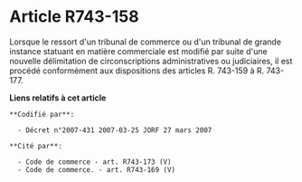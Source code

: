 # Article R743-158

Lorsque le ressort d'un tribunal de commerce ou d'un tribunal de grande instance statuant en matière commerciale est modifié
par suite d'une nouvelle délimitation de circonscriptions administratives ou judiciaires, il est procédé conformément aux
dispositions des articles R. 743-159 à R. 743-177.

**Liens relatifs à cet article**

	**Codifié par**:

	  - Décret n°2007-431 2007-03-25 JORF 27 mars 2007

	**Cité par**:

	  - Code de commerce - art. R743-173 (V)
	  - Code de commerce. - art. R743-169 (V)
